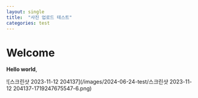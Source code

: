 ```yaml
---
layout: single
title:  "사진 업로드 테스트"
categories: test
---
```


# Welcome

**Hello world**,

![스크린샷 2023-11-12 204137](/images/2024-06-24-test/스크린샷 2023-11-12 204137-1719247675547-6.png)
